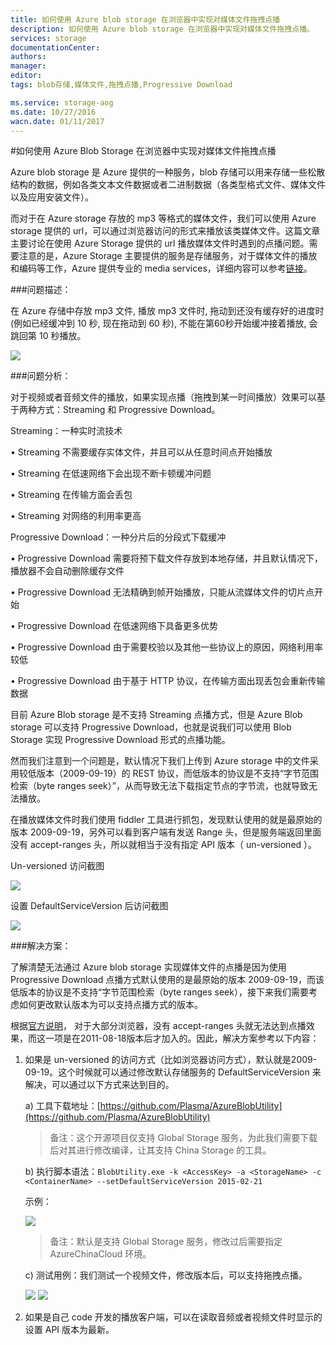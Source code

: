 ```yaml
---
title: 如何使用 Azure blob storage 在浏览器中实现对媒体文件拖拽点播
description: 如何使用 Azure blob storage 在浏览器中实现对媒体文件拖拽点播。
services: storage
documentationCenter: 
authors: 
manager: 
editor: 
tags: blob存储,媒体文件,拖拽点播,Progressive Download

ms.service: storage-aog
ms.date: 10/27/2016
wacn.date: 01/11/2017
---
```


#如何使用 Azure Blob Storage 在浏览器中实现对媒体文件拖拽点播

Azure blob storage 是 Azure 提供的一种服务，blob 存储可以用来存储一些松散结构的数据，例如各类文本文件数据或者二进制数据（各类型格式文件、媒体文件以及应用安装文件）。

而对于在 Azure storage 存放的 mp3 等格式的媒体文件，我们可以使用 Azure storage 提供的 url，可以通过浏览器访问的形式来播放该类媒体文件。这篇文章主要讨论在使用 Azure Storage 提供的 url 播放媒体文件时遇到的点播问题。需要注意的是，Azure Storage 主要提供的服务是存储服务，对于媒体文件的播放和编码等工作，Azure 提供专业的 media services，详细内容可以参考[链接](./media-services/index.md)。

###问题描述：

在 Azure 存储中存放 mp3 文件, 播放 mp3 文件时, 拖动到还没有缓存好的进度时(例如已经缓冲到 10 秒, 现在拖动到 60 秒), 不能在第60秒开始缓冲接着播放, 会跳回第 10 秒播放。

![](./media/aog-storage-media-stop-resume/issue.png)

###问题分析：

对于视频或者音频文件的播放，如果实现点播（拖拽到某一时间播放）效果可以基于两种方式：Streaming 和 Progressive Download。

Streaming：一种实时流技术

•	Streaming 不需要缓存实体文件，并且可以从任意时间点开始播放

•	Streaming 在低速网络下会出现不断卡顿缓冲问题

•	Streaming 在传输方面会丢包

•	Streaming 对网络的利用率更高

Progressive Download：一种分片后的分段式下载缓冲

•	Progressive Download 需要将预下载文件存放到本地存储，并且默认情况下，播放器不会自动删除缓存文件

•	Progressive Download 无法精确到帧开始播放，只能从流媒体文件的切片点开始

•	Progressive Download 在低速网络下具备更多优势

•	Progressive Download 由于需要校验以及其他一些协议上的原因，网络利用率较低

•	Progressive Download 由于基于 HTTP 协议，在传输方面出现丢包会重新传输数据

目前 Azure Blob storage 是不支持 Streaming 点播方式，但是 Azure Blob storage 可以支持 Progressive Download，也就是说我们可以使用 Blob Storage 实现 Progressive Download 形式的点播功能。

然而我们注意到一个问题是，默认情况下我们上传到 Azure storage 中的文件采用较低版本（2009-09-19）的 REST 协议，而低版本的协议是不支持“字节范围检索（byte ranges seek）”，从而导致无法下载指定节点的字节流，也就导致无法播放。

在播放媒体文件时我们使用 fiddler 工具进行抓包，发现默认使用的就是最原始的版本 2009-09-19，另外可以看到客户端有发送 Range 头，但是服务端返回里面没有 accept-ranges 头，所以就相当于没有指定 API 版本（ un-versioned ）。

Un-versioned 访问截图

![](./media/aog-storage-media-stop-resume/un-versioned.jpg)

设置 DefaultServiceVersion 后访问截图

![](./media/aog-storage-media-stop-resume/default-versioned.jpg)

###解决方案：

了解清楚无法通过 Azure blob storage 实现媒体文件的点播是因为使用 Progressive Download 点播方式默认使用的是最原始的版本 2009-09-19，而该低版本的协议是不支持“字节范围检索（byte ranges seek），接下来我们需要考虑如何更改默认版本为可以支持点播方式的版本。

根据[官方说明](https://blogs.msdn.microsoft.com/windowsazurestorage/2011/09/15/windows-azure-blobs-improved-http-headers-for-resume-on-download-and-a-change-in-if-match-conditions/)， 对于大部分浏览器，没有 accept-ranges 头就无法达到点播效果，而这一项是在2011-08-18版本后才加入的。因此，解决方案参考以下内容：

1.  如果是 un-versioned 的访问方式（比如浏览器访问方式），默认就是2009-09-19。这个时候就可以通过修改默认存储服务的 DefaultServiceVersion 来解决，可以通过以下方式来达到目的。

    a)      工具下载地址：[https://github.com/Plasma/AzureBlobUtility](https://github.com/Plasma/AzureBlobUtility)

     >备注：这个开源项目仅支持 Global Storage 服务，为此我们需要下载后对其进行修改编译，让其支持 China Storage 的工具。

    b)       执行脚本语法：`BlobUtility.exe -k <AccessKey> -a <StorageName> -c <ContainerName> --setDefaultServiceVersion 2015-02-21`

    示例：

    ![](./media/aog-storage-media-stop-resume/cmd.png)

    >备注：默认是支持 Global Storage 服务，修改过后需要指定 AzureChinaCloud 环境。

    c)       测试用例：我们测试一个视频文件，修改版本后，可以支持拖拽点播。

    ![](./media/aog-storage-media-stop-resume/result1.png)
    ![](./media/aog-storage-media-stop-resume/result2.png)

2.  如果是自己 code 开发的播放客户端，可以在读取音频或者视频文件时显示的设置 API 版本为最新。

